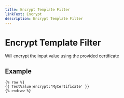 ```yaml
---
title: Encrypt Template Filter
linkText: Encrypt
description: Encrypt Template Filter
---
```


# Encrypt Template Filter

Will encrypt the input value using the provided certificate

## Example

```text
{% raw %}
{{ TestValue|encrypt:'MyCertificate' }}
{% endraw %}
```
